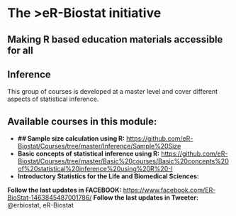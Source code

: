 # The >eR-Biostat initiative
## Making R based education materials accessible for all

## Inference
This group of courses is developed at a master level  and cover different aspects of statistical inference.

## Available courses in this module:
* **## Sample size calculation using R:**
https://github.com/eR-Biostat/Courses/tree/master/Inference/Sample%20Size
* **Basic concepts of statistical inference using R:** https://github.com/eR-Biostat/Courses/tree/master/Basic%20courses/Basic%20concepts%20of%20statistical%20inference%20using%20R%20-I
* **Introductory Statistics for the Life and Biomedical Sciences:**

**Follow the last updates in FACEBOOK:** https://www.facebook.com/ER-BioStat-1463845487001786/
**Follow the last updates in Tweeter:** @erbiostat, eR-Biostat
